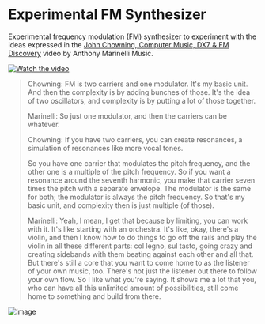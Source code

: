 # Experimental FM Synthesizer

Experimental frequency modulation (FM) synthesizer to experiment with the ideas expressed in the [John Chowning, Computer Music, DX7 & FM Discovery](https://www.youtube.com/watch?v=Mu8lHX-xuSg) video by Anthony Marinelli Music.

[![Watch the video](https://img.youtube.com/vi/Mu8lHX-xuSg/0.jpg)](https://www.youtube.com/watch?v=Mu8lHX-xuSg)

> Chowning: FM is two carriers and one modulator. It's my basic unit. And then the complexity is by adding bunches of those. It's the idea of two oscillators, and complexity is by putting a lot of those together. 
> 
> Marinelli: So just one modulator, and then the carriers can be whatever. 
> 
> Chowning: If you have two carriers, you can create resonances, a simulation of resonances like more vocal tones.
> 
> So you have one carrier that modulates the pitch frequency, and the other one is a multiple of the pitch frequency. So if you want a resonance around the seventh harmonic, you make that carrier seven times the pitch with a separate envelope. The modulator is the same for both; the modulator is always the pitch frequency. So that's my basic unit, and complexity then is just multiple (of those).
> 
> Marinelli: Yeah, I mean, I get that because by limiting, you can work with it. It's like starting with an orchestra. It's like, okay, there's a violin, and then I know how to do things to go off the rails and play the violin in all these different parts: col legno, sul tasto, going crazy and creating sidebands with them beating against each other and all that. But there's still a core that you want to come home to as the listener of your own music, too. There's not just the listener out there to follow your own flow. So I like what you're saying. It shows me a lot that you, who can have all this unlimited amount of possibilities, still come home to something and build from there.

![image](https://github.com/user-attachments/assets/ed2f76d5-ffed-48cb-bc5b-8e57c1c72eda)
